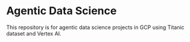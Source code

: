 # Agentic Data Science

This repository is for agentic data science projects in GCP using Titanic dataset and Vertex AI.
